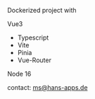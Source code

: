 Dockerized project with

Vue3

 - Typescript
 - Vite
 - Pinia
 - Vue-Router
 
 
Node 16

contact: ms@hans-apps.de
 

